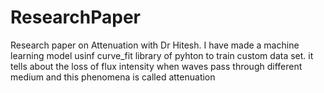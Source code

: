 # ResearchPaper
Research paper on Attenuation with Dr Hitesh.
I have made a machine learning model usinf curve_fit library of pyhton to train custom data set.
it tells about the loss of flux intensity when waves pass through different medium and this phenomena is called attenuation
